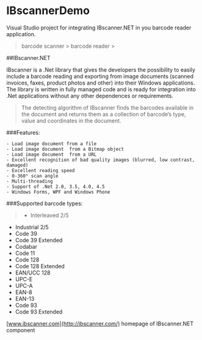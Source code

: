 # IBscannerDemo
Visual Studio project for integrating IBscanner.NET in you barcode reader application.

> barcode scanner > barcode reader >

##IBscanner.NET

IBscanner is a .Net library that gives the developers the possibility to easily include a barcode reading and exporting from image documents (scanned invoices, faxes, product photos and other) into their Windows applications.
The library is written in fully managed code and is ready for integration into .Net applications without any other dependences or requirements.

>The detecting algorithm of IBscanner finds the barcodes available in the document and returns them as a collection of barcode’s type, value and coordinates in the document.
 
###Features:

    - Load image document from a file
    - Load image document  from a Bitmap object
    - Load image document  from a URL
    - Excellent recognition of bad quality images (blurred, low contrast, damaged)
    - Excellent reading speed
    - 0-360° scan angle
    - Multi-threading
    - Support of .Net 2.0, 3.5, 4.0, 4.5
    - Windows Forms, WPF and Windows Phone


###Supported barcode types:
>* Interleaved 2/5
* Industrial 2/5
* Code 39
* Code 39 Extended
* Codabar
* Code 11
* Code 128
* Code 128 Extended
* EAN/UCC 128
* UPC-E
* UPC-A
* EAN-8
* EAN-13
* Code 93
* Code 93 Extended

 [www.ibscanner.com](http://ibscanner.com/) homepage of IBscanner.NET component

